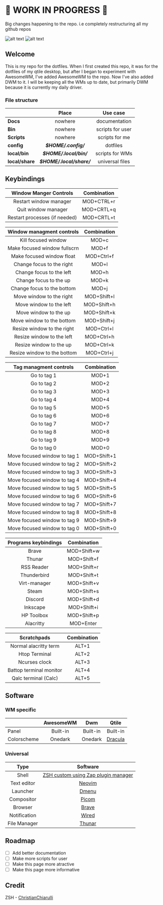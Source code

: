 # 🚧 WORK IN PROGRESS 🚧
Big changes happening to the repo. i.e completely restructuring all my github 
repos

![alt text](https://github.com/coevoe/dotfiles/blob/main/assets/qtile1.png)
![alt text](https://github.com/coevoe/dotfiles/blob/main/assets/qtile2.png)

## Welcome
This is my repo for the dotfiles. When I first created this repo, it was for the
dotfiles of my qtile desktop, but after I began to experiment with AwesomeWM,
I've added AwesomeWM to the repo. Now I've also added DWM to it. I will be
keeping all the WMs up to date, but primarily DWM because it is currently my
daily driver.

### File structure
|               | Place                   | Use case         |
|---------------|:-----------------------:|:----------------:|
| **Docs**      | nowhere                 | documentation    |
| **Bin**       | nowhere                 | scripts for user |
| **Scripts**   | nowhere                 | scripts for me   |
| **config**    | **_$HOME/.config/_**    | dotfiles         |
| **local/bin** | **_$HOME/.local/bin/_** | scripts for WMs  |
| **local/share** | **_$HOME/.local/share/_** | universal files |

## Keybindings

| Window Manger Controls       | Combination |
|:----------------------------:|:-----------:|
| Restart window manager       | MOD+CTRL+r  |
| Quit window manager          | MOD+CRTL+q  |
| Restart processes (if needed) | MOD+CRTL+t  |

| Window managment controls    | Combination |
|:----------------------------:|:-----------:|
| Kill focused window          | MOD+c       |
| Make focused window fullscrn | MOD+f       |
| Make focused window float    | MOD+Ctrl+f  |
| Change focus to the right    | MOD+l       |
| Change focus to the left     | MOD+h       |
| Change focus to the up       | MOD+k       |
| Change focus to the bottom   | MOD+j       |
| Move window to the right     | MOD+Shift+l |
| Move window to the left      | MOD+Shift+h |
| Move window to the up        | MOD+Shift+k |
| Move window to the bottom    | MOD+Shift+j |
| Resize window to the right   | MOD+Ctrl+l  |
| Resize window to the left    | MOD+Ctrl+h  |
| Resize window to the up      | MOD+Ctrl+k  |
| Resize window to the bottom  | MOD+Ctrl+j  |

| Tag managment controls       | Combination |
|:----------------------------:|:-----------:|
| Go to tag 1                  | MOD+1       |
| Go to tag 2                  | MOD+2       |
| Go to tag 3                  | MOD+3       |
| Go to tag 4                  | MOD+4       |
| Go to tag 5                  | MOD+5       |
| Go to tag 6                  | MOD+6       |
| Go to tag 7                  | MOD+7       |
| Go to tag 8                  | MOD+8       |
| Go to tag 9                  | MOD+9       |
| Go to tag 0                  | MOD+0       |
| Move focused window to tag 1 | MOD+Shift+1 |
| Move focused window to tag 2 | MOD+Shift+2 |
| Move focused window to tag 3 | MOD+Shift+3 |
| Move focused window to tag 4 | MOD+Shift+4 |
| Move focused window to tag 5 | MOD+Shift+5 |
| Move focused window to tag 6 | MOD+Shift+6 |
| Move focused window to tag 7 | MOD+Shift+7 |
| Move focused window to tag 8 | MOD+Shift+8 |
| Move focused window to tag 9 | MOD+Shift+9 |
| Move focused window to tag 0 | MOD+Shift+0 |

| Programs keybindings | Combination |
|:--------------------:|:-----------:|
| Brave                | MOD+Shift+w |
| Thunar               | MOD+Shift+f |
| RSS Reader           | MOD+Shift+r |
| Thunderbird          | MOD+Shift+t |
| Virt-manager         | MOD+Shift+v |
| Steam                | MOD+Shift+s |
| Discord              | MOD+Shift+d |
| Inkscape             | MOD+Shift+i |
| HP Toolbox           | MOD+Shift+p |
| Alacritty            | MOD+Enter   |

| Scratchpads             | Combination |
|:-----------------------:|:-----------:|
| Normal alacritty term   | ALT+1       |
| Htop Terminal           | ALT+2       |
| Ncurses clock           | ALT+3       |
| Battop terminal monitor | ALT+4       |
| Qalc terminal (Calc)    | ALT+5       |

## Software

### WM specific
|             | AwesomeWM | Dwm      | Qtile    |
|-------------|:---------:|:--------:|:--------:|
| Panel       | Built-in  | Built-in | Built-in |
| Colorscheme | Onedark   | Onedark  | [Dracula](https://draculatheme.com/) |

### Universal
| Type         | Software  |
|:------------:|:---------:|
| Shell        | [ZSH custom using Zap plugin manager](https://zapzsh.org) |
| Text editor  | [Neovim](https://lazyvim.org/) |
| Launcher     | [Dmenu](https://tools.suckless.org/dmenu) |
| Compositor   | [Picom](https://github.com/ibhagwan/picom) |
| Browser      | [Brave](https://brave.com/) |
| Notification | [Wired](https://github.com/Toqozz/wired-notify) |
| File Manager | [Thunar](https://docs.xfce.org/xfce/thunar/start) |

## Roadmap
-   [ ] Add better documentation
-   [ ] Make more scripts for user
-   [ ] Make this page more atractive
-   [ ] Make this page more informative

## Credit
ZSH - [ChristianChiarulli](https://github.com/ChristianChiarulli)
